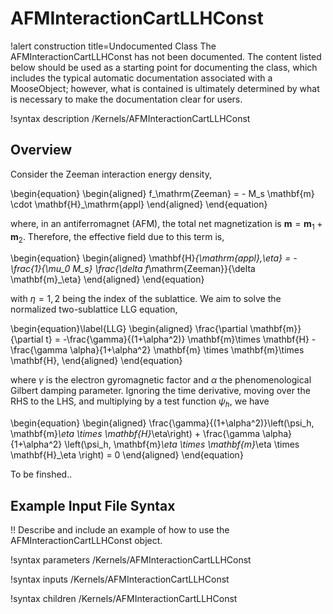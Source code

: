# AFMInteractionCartLLHConst

!alert construction title=Undocumented Class
The AFMInteractionCartLLHConst has not been documented. The content listed below should be used as a starting point for
documenting the class, which includes the typical automatic documentation associated with a
MooseObject; however, what is contained is ultimately determined by what is necessary to make the
documentation clear for users.

!syntax description /Kernels/AFMInteractionCartLLHConst

## Overview

Consider the Zeeman interaction energy density,

\begin{equation}
  \begin{aligned}
    f_\mathrm{Zeeman} = - M_s \mathbf{m} \cdot \mathbf{H}_\mathrm{appl}
  \end{aligned}
\end{equation}

where, in an antiferromagnet (AFM), the total net magnetization is $\mathbf{m} = \mathbf{m}_1 + \mathbf{m}_2$. Therefore, the effective field due to this term is,

\begin{equation}
  \begin{aligned}
    \mathbf{H}_{\mathrm{appl},\eta} = - \frac{1}{\mu_0 M_s} \frac{\delta f_\mathrm{Zeeman}}{\delta \mathbf{m}_\eta}
  \end{aligned}
\end{equation}

with $\eta = 1,2$ being the index of the sublattice. We aim to solve the normalized two-sublattice LLG equation,

\begin{equation}\label{LLG}
  \begin{aligned}
    \frac{\partial \mathbf{m}}{\partial t} = -\frac{\gamma}{(1+\alpha^2)} \mathbf{m}\times \mathbf{H} - \frac{\gamma \alpha}{1+\alpha^2} \mathbf{m} \times \mathbf{m}\times \mathbf{H},
  \end{aligned}
\end{equation}

where $\gamma$ is the electron gyromagnetic factor and $\alpha$ the phenomenological Gilbert damping parameter. Ignoring the time derivative, moving over the RHS to the LHS, and multiplying by a test function $\psi_h$, we have

\begin{equation}
  \begin{aligned}
    \frac{\gamma}{(1+\alpha^2)}\left(\psi_h, \mathbf{m}_\eta \times \mathbf{H}_\eta\right) + \frac{\gamma \alpha}{1+\alpha^2} \left(\psi_h, \mathbf{m}_\eta \times \mathbf{m}_\eta \times \mathbf{H}_\eta \right) = 0
  \end{aligned}
\end{equation}

To be finshed..

## Example Input File Syntax

!! Describe and include an example of how to use the AFMInteractionCartLLHConst object.

!syntax parameters /Kernels/AFMInteractionCartLLHConst

!syntax inputs /Kernels/AFMInteractionCartLLHConst

!syntax children /Kernels/AFMInteractionCartLLHConst
